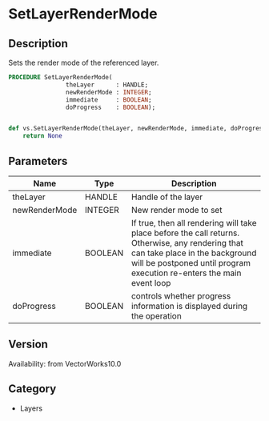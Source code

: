 # SetLayerRenderMode

## Description
Sets the render mode of the referenced layer.

```pascal
PROCEDURE SetLayerRenderMode(
				theLayer      : HANDLE;
				newRenderMode : INTEGER;
				immediate     : BOOLEAN;
				doProgress    : BOOLEAN);
```

```python

def vs.SetLayerRenderMode(theLayer, newRenderMode, immediate, doProgress):
    return None
```

## Parameters
|Name|Type|Description|
|---|---|---|
|theLayer|HANDLE|Handle of the layer|
|newRenderMode|INTEGER|New render mode to set|
|immediate|BOOLEAN|If true, then all rendering will take place before the call returns. Otherwise, any rendering that can take place in the background will be postponed until program execution re-enters the main event loop|
|doProgress|BOOLEAN|controls whether progress information is displayed during the operation|

## Version
Availability: from VectorWorks10.0
## Category
* Layers

